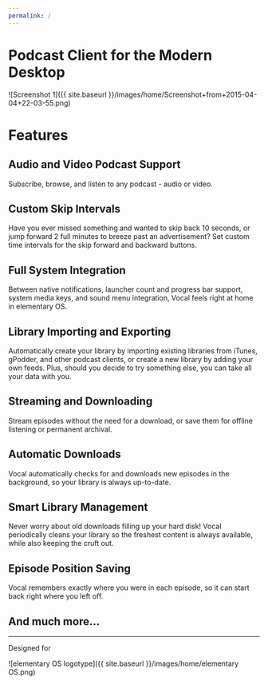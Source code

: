 ```yaml
---
permalink: /
---
```


# Podcast Client for the Modern Desktop

![Screenshot 1]({{ site.baseurl }}/images/home/Screenshot+from+2015-04-04+22-03-55.png)

# Features

## Audio and Video Podcast Support

Subscribe, browse, and listen to any podcast - audio or video.

## Custom Skip Intervals

Have you ever missed something and wanted to skip back 10 seconds, or jump forward 2 full minutes to breeze past an advertisement? Set custom time intervals for the skip forward and backward buttons.

## Full System Integration

Between native notifications, launcher count and progress bar support, system media keys, and sound menu integration, Vocal feels right at home in elementary OS.

## Library Importing and Exporting

Automatically create your library by importing existing libraries from iTunes, gPodder, and other podcast clients, or create a new library by adding your own feeds. Plus, should you decide to try something else, you can take all your data with you.

## Streaming and Downloading

Stream episodes without the need for a download, or save them for offline listening or permanent archival.

## Automatic Downloads

Vocal automatically checks for and downloads new episodes in the background, so your library is always up-to-date.

## Smart Library Management

Never worry about old downloads filling up your hard disk! Vocal periodically cleans your library so the freshest content is always available, while also keeping the cruft out.

## Episode Position Saving

Vocal remembers exactly where you were in each episode, so it can start back right where you left off.

## And much more...

---

Designed for

![elementary OS logotype]({{ site.baseurl }}/images/home/elementary OS.png)